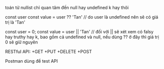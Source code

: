 toán tử nullist chỉ quan tâm đến null hay undefined k hay thôi

const user
const value = user ?? 'Tan' // do user là undefined nên sẽ có giá trị là 'Tan'

const user = 0;
const value = user || 'Tan' // đối với || sẽ xét xem có falsy hay truthy hay k, bao gồm cả undefined và null, nếu dùng ?? ở đây thì giá trị 0 sẽ giữ nguyên

RESTful API:
+GET
+PUT
+DELETE
+POST

Postman dùng để test API
